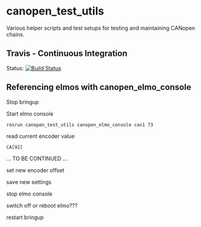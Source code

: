# canopen_test_utils
Various helper scripts and test setups for testing and maintaining CANopen chains.


## Travis - Continuous Integration

Status: [![Build Status](https://travis-ci.com/ipa320/canopen_test_utils.svg?branch=kinetic-devel)](https://travis-ci.com/ipa320/canopen_test_utils)

## Referencing elmos with canopen_elmo_console
Stop bringup

Start elmo console
```
rosrun canopen_test_utils canopen_elmo_console can1 73
```

read current encoder value
```
CA[92]
```

... TO BE CONTINUED ...

set new encoder offset

save new settings

stop elmo console

switch off or reboot elmo???

restart bringup
